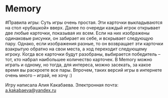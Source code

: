 # Memory
#Правила игры:
Суть игры очень простая. Эти карточки выкладываются на стол «рубашкой» вверх. Далее по очереди каждый игрок открывает две любые карточки, показывая их всем. Если на них изображены одинаковые рисунки, он забирает их себе, и вскрывает следующую пару. Однако, если изображения разные, то он возвращает эти карточки взакрытую обратно на свои места, а ход переходит следующему игроку. Когда все карточки будут разобраны, выбирается победитель – тот, кто набрал наибольшее количество карточек. В Memory можно играть и одному, но тогда, для интереса, можно засекать, за какое время вы раскроете все пары. Впрочем, таких версий игры в интернете очень много – играй, не хочу :)

Игру написала Алия Какабаева. Электронная почта: a.kakabaeva@yandex.ru
